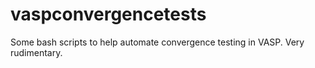# vaspconvergencetests
Some bash scripts to help automate convergence testing in VASP. Very rudimentary.
